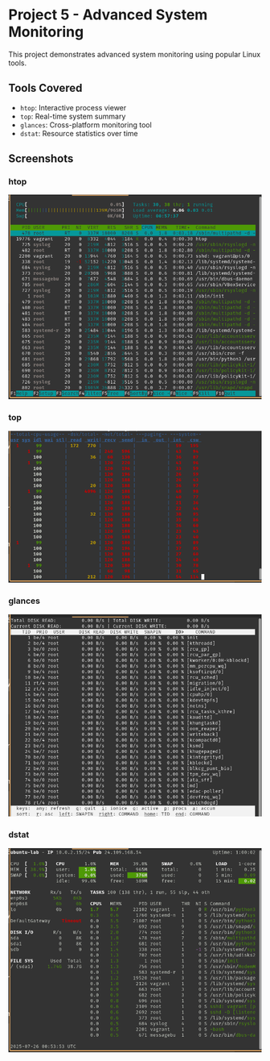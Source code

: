 # Project 5 - Advanced System Monitoring

This project demonstrates advanced system monitoring using popular Linux tools.

## Tools Covered

- `htop`: Interactive process viewer
- `top`: Real-time system summary
- `glances`: Cross-platform monitoring tool
- `dstat`: Resource statistics over time

## Screenshots

### htop
![htop](./screenshots/htop.png)

### top
![top](./screenshots/top.png)

### glances
![glances](./screenshots/glances.png)

### dstat
![dstat](./screenshots/dstat.png)
